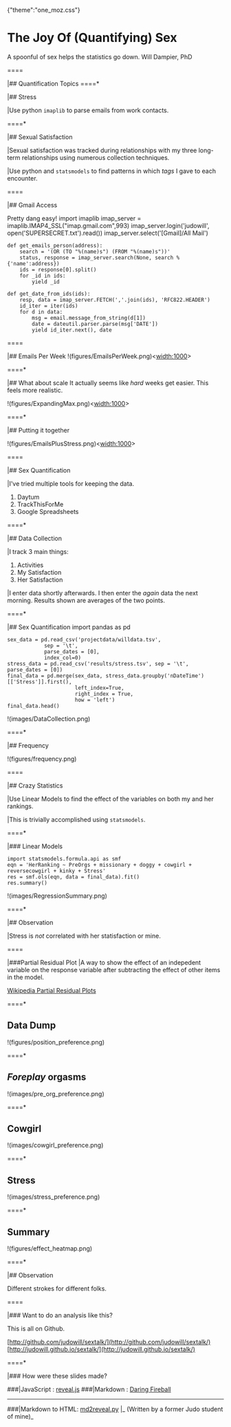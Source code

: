 {"theme":"one_moz.css"}

# The Joy Of (Quantifying) Sex
A spoonful of sex helps the statistics go down.
Will Dampier, PhD

====

|## Quantification Topics
====*

|## Stress

|Use python `imaplib` to parse emails from work contacts.

====*

|## Sexual Satisfaction

|Sexual satisfaction was tracked during relationships with my three long-term relationships using numerous collection techniques.

|Use python and `statsmodels` to find patterns in which _tags_ I gave to each encounter.

====

|## Gmail Access

Pretty dang easy!
	import imaplib
	imap_server = imaplib.IMAP4_SSL("imap.gmail.com",993)
	imap_server.login('judowill', open('SUPERSECRET.txt').read())
	imap_server.select('[Gmail]/All Mail')

	def get_emails_person(address):
		search = '(OR (TO "%(name)s") (FROM "%(name)s"))'
		status, response = imap_server.search(None, search % {'name':address})
		ids = response[0].split()
		for _id in ids:
			yield _id

	def get_date_from_ids(ids):
		resp, data = imap_server.FETCH(','.join(ids), 'RFC822.HEADER')
		id_iter = iter(ids)
		for d in data:
			msg = email.message_from_string(d[1])
			date = dateutil.parser.parse(msg['DATE'])
			yield id_iter.next(), date

====

|## Emails Per Week
!(figures/EmailsPerWeek.png)<<width:1000>>

====*

|## What about scale
It actually seems like _hard_ weeks get easier. This feels more realistic.

!(figures/ExpandingMax.png)<<width:1000>>

====* 

|## Putting it together

!(figures/EmailsPlusStress.png)<<width:1000>>

====

|## Sex Quantification

|I've tried multiple tools for keeping the data.

  1. Daytum
  2. TrackThisForMe
  3. Google Spreadsheets

====*

|## Data Collection

|I track 3 main things:

  1. Activities
  2. My Satisfaction
  3. Her Satisfaction

|I enter data shortly afterwards. I then enter the _again_ data the next morning. Results shown are averages of the two points.

====*

|## Sex Quantification
	import pandas as pd
	
	sex_data = pd.read_csv('projectdata/willdata.tsv', 
				sep = '\t', 
				parse_dates = [0], 
				index_col=0)
	stress_data = pd.read_csv('results/stress.tsv', sep = '\t', parse_dates = [0])
	final_data = pd.merge(sex_data, stress_data.groupby('nDateTime')[['Stress']].first(),
        	              left_index=True, 
	                      right_index = True,
	                      how = 'left')
	final_data.head()

!(images/DataCollection.png)

====*

|## Frequency

!(figures/frequency.png)

====

|## Crazy Statistics

|Use Linear Models to find the effect of the variables on both my and her rankings. 

|This is trivially accomplished using `statsmodels`.

====*

|### Linear Models

	import statsmodels.formula.api as smf
	eqn = 'HerRanking ~ PreOrgs + missionary + doggy + cowgirl + reversecowgirl + kinky + Stress'
	res = smf.ols(eqn, data = final_data).fit()
	res.summary()

!(images/RegressionSummary.png)

====*

|## Observation

|Stress is *not* correlated with her statisfaction or mine.

====

|###Partial Residual Plot
|A way to show the effect of an indepedent variable on the response variable after subtracting the effect of other items in the model.

[Wikipedia Partial Residual Plots](http://en.wikipedia.org/wiki/Partial_residual_plot)

====*

## Data Dump

!(figures/position_preference.png)

====*

## _Foreplay_ orgasms

!(images/pre_org_preference.png)


====*

## Cowgirl

!(images/cowgirl_preference.png)

====*

## Stress

!(images/stress_preference.png)

====*

## Summary

!(figures/effect_heatmap.png)

====*

|## Observation

Different strokes for different folks.

====

|### Want to do an analysis like this?

This is all on Github.

[http://github.com/judowill/sextalk/](http://github.com/judowill/sextalk/)
[http://judowill.github.io/sextalk/](http://judowill.github.io/sextalk/)

====*

|### How were these slides made?

###|JavaScript    : [reveal.js](http://hakim.se/projects/reveal-js)
###|Markdown      : [Daring Fireball](http://daringfireball.net/)

----

###|Markdown to HTML: [md2reveal.py](https://github.com/thoppe/md2reveal)
|_ (Written by a former Judo student of mine)_

